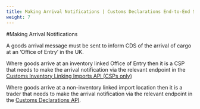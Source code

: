 ```yaml
---
title: Making Arrival Notifications | Customs Declarations End-to-End Service Guide
weight: 7
---
```


#Making Arrival Notifications

A goods arrival message must be sent to inform CDS of the arrival of cargo at an ‘Office of Entry’ in the UK.

Where goods arrive at an inventory linked Office of Entry then it is a CSP that needs to make the arrival notification via the relevant endpoint in the [Customs Inventory Linking Imports API (CSPs only)](/api-documentation/docs/api/service/customs-inventory-linking-imports)

Where goods arrive at a non-inventory linked import location then it is a trader that needs to make the arrival notification via the relevant endpoint in the [Customs Declarations API](/api-documentation/docs/api/service/customs-declarations).
